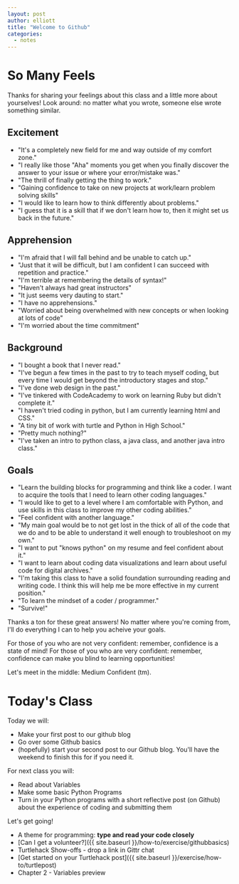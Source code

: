 ```yaml
---
layout: post
author: elliott
title: "Welcome to Github"
categories:
  - notes
---
```


# So Many Feels

Thanks for sharing your feelings about this class and a little more about yourselves!  Look around: no matter what you wrote, someone else wrote something similar.

## Excitement

* "It's a completely new field for me and way outside of my comfort zone."
* "I really like those "Aha" moments you get when you finally discover the answer to your issue or where your error/mistake was."
* "The thrill of finally getting the thing to work."
* "Gaining confidence to take on new projects at work/learn problem solving skills"
* "I would like to learn how to think differently about problems."
* "I guess that it is a skill that if we don't learn how to, then it might set us back in the future."

## Apprehension

* "I'm afraid that I will fall behind and be unable to catch up."
* "Just that it will be difficult, but I am confident I can succeed with repetition and practice."
* "I'm terrible at remembering the details of syntax!"
* "Haven't always had great instructors"
* "It just seems very dauting to start."
* "I have no apprehensions."
* "Worried about being overwhelmed with new concepts or when looking at lots of code"
* "I'm worried about the time commitment"

## Background

* "I bought a book that I never read."
* "I've begun a few times in the past to try to teach myself coding, but every time I would get beyond the introductory stages and stop."
* "I've done web design in the past."
* "I've tinkered with CodeAcademy to work on learning Ruby but didn't complete it."
* "I haven't tried coding in python, but I am currently learning html and CSS."
* "A tiny bit of work with turtle and Python in High School."
* "Pretty much nothing?"
* "I've taken an intro to python class, a java class, and another java intro class."

## Goals

* "Learn the building blocks for programming and think like a coder.  I want to acquire the tools that I need to learn other coding languages."
* "I would like to get to a level where I am comfortable with Python, and use skills in this class to improve my other coding abilities."
* "Feel confident with another language."
* "My main goal would be to not get lost in the thick of all of the code that we do and to be able to understand it well enough to troubleshoot on my own."
* "I want to put "knows python" on my resume and feel confident about it."
* "I want to learn about coding data visualizations and learn about useful code for digital archives."
* "I'm taking this class to have a solid foundation surrounding reading and writing code.  I think this will help me be more effective in my current position."
* "To learn the mindset of a coder / programmer."
* "Survive!"

Thanks a ton for these great answers!  No matter where you're coming from, I'll do everything I can to help you acheive your goals.  

For those of you who are not very confident: remember, confidence is a state of mind!  For those of you who are very confident: remember, confidence can make you blind to learning opportunities!  

Let's meet in the middle: Medium Confident (tm).


# Today's Class

Today we will:

* Make your first post to our github blog
* Go over some Github basics
* (hopefully) start your second post to our Github blog.  You'll have the weekend to finish this for if you need it.


For next class you will:

* Read about Variables
* Make some basic Python Programs
* Turn in your Python programs with a short reflective post (on Github) about the experience of coding and submitting them


Let's get going!

* A theme for programming: **type and read your code closely**
* [Can I get a volunteer?]({{ site.baseurl }}/how-to/exercise/githubbasics)
* Turtlehack Show-offs - drop a link in Gittr chat
* [Get started on your Turtlehack post]({{ site.baseurl }}/exercise/how-to/turtlepost)
* Chapter 2 - Variables preview